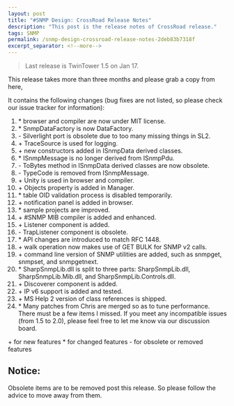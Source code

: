 ```yaml
---
layout: post
title: "#SNMP Design: CrossRoad Release Notes"
description: "This post is the release notes of CrossRoad release."
tags: SNMP
permalink: /snmp-design-crossroad-release-notes-2deb83b7318f
excerpt_separator: <!--more-->
---
```

> Last release is TwinTower 1.5 on Jan 17.

This release takes more than three months and please grab a copy from here,
<!--more-->

It contains the following changes (bug fixes are not listed, so please check our issue tracker for information):

1. \* browser and compiler are now under MIT license.
1. \* SnmpDataFactory is now DataFactory.
1. \- Silverlight port is obsolete due to too many missing things in SL2.
1. \+ TraceSource is used for logging.
1. \+ new constructors added in ISnmpData derived classes.
1. \* ISnmpMessage is no longer derived from ISnmpPdu.
1. \- ToBytes method in ISnmpData derived classes are now obsolete.
1. \- TypeCode is removed from ISnmpMessage.
1. \+ Unity is used in browser and compiler.
1. \+ Objects property is added in Manager.
1. \* table OID validation process is disabled temporarily.
1. \+ notification panel is added in browser.
1. \* sample projects are improved.
1. \+ #SNMP MIB compiler is added and enhanced.
1. \+ Listener component is added.
1. \- TrapListener component is obsolete.
1. \* API changes are introduced to match RFC 1448.
1. \+ walk operation now makes use of GET BULK for SNMP v2 calls.
1. \+ command line version of SNMP utilities are added, such as snmpget, snmpset, and snmpgetnext.
1. \* SharpSnmpLib.dll is split to three parts: SharpSnmpLib.dll, SharpSnmpLib.Mib.dll, and SharpSnmpLib.Controls.dll.
1. \+ Discoverer component is added.
1. \+ IP v6 support is added and tested.
1. \+ MS Help 2 version of class references is shipped.
1. \* Many patches from Chris are merged so as to tune performance.
There must be a few items I missed. If you meet any incompatible issues (from 1.5 to 2.0), please feel free to let me know via our discussion board.

\+ for new features
\* for changed features
\- for obsolete or removed features

## Notice:

Obsolete items are to be removed post this release. So please follow the advice to move away from them.

